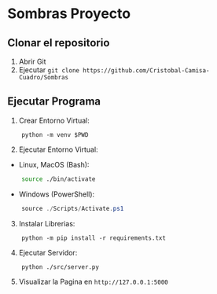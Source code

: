 # Sombras Proyecto

## Clonar el repositorio
1. Abrir Git
2. Ejecutar `git clone https://github.com/Cristobal-Camisa-Cuadro/Sombras`

## Ejecutar Programa
1. Crear Entorno Virtual:
```python3
    python -m venv $PWD
```
2. Ejecutar Entorno Virtual:
- Linux, MacOS (Bash):
```sh
    source ./bin/activate
```
- Windows (PowerShell):
```powershell
    source ./Scripts/Activate.ps1
```
3. Instalar Librerias:
```
    python -m pip install -r requirements.txt
```
4. Ejecutar Servidor:
```python3
    python ./src/server.py
```
5. Visualizar la Pagina en `http://127.0.0.1:5000`

